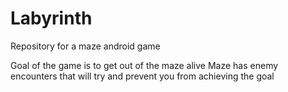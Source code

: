 # Labyrinth
Repository for a maze android game

Goal of the game is to get out of the maze alive
Maze has enemy encounters that will try and prevent you from achieving the goal

